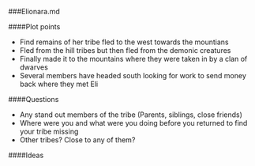 ###Elionara.md

####Plot points
* Find remains of her tribe fled to the west towards the mountians
* Fled from the hill tribes but then fled from the demonic creatures 
* Finally made it to the mountains where they were taken in by a clan of dwarves
* Several members have headed south looking for work to send money back where they met Eli

####Questions
* Any stand out members of the tribe (Parents, siblings, close friends)
* Where were you and what were you doing before you returned to find your tribe missing
* Other tribes? Close to any of them?


####Ideas
